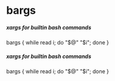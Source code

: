 # bargs

##### xargs for builtin bash commands

   bargs  { while read i; do "$@" "$i"; done }

##### xargs for builtin bash commands

   bargs  { while read i; do "$@" "$i"; done }
